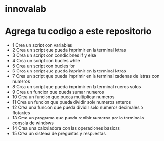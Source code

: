# innovalab

# Agrega tu codigo a este repositorio
* 1 Crea un script con variables
* 2 Crea un script que pueda imprimir en la terminal letras
* 3 Crea un script con condiciones if y else
* 4 Crea un script con bucles while
* 5 Crea un script con bucles for
* 6 Crea un script que pueda imprimir en la terminal letras
* 7 Crea un script que pueda imprimir en la terminal cadenas de letras con numeros
* 8 Crea un script que pueda imprimir en la terminal nueros solos
* 9 Crea un funcion que pueda sumar numeros
* 10 Crea un funcion que pueda multiplicar numeros
* 11 Crea un funcion que pueda dividir solo numeros enteros
* 12 Crea una funcion que pueda dividir solo numeros decimales o flotantes
* 13 Crea un programa que pueda recibir numeros por la terminal o consola de windows
* 14 Crea una calculadora con las operaciones basicas
* 15 Crea un sistema de preguntas y respuestas
